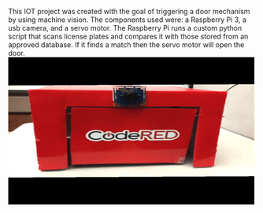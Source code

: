 This IOT project was created with the goal of triggering a door mechanism by using machine vision. The components used were: a Raspberry Pi 3, a usb camera, and a servo motor. The Raspberry Pi runs a custom python script that scans license plates and compares it with those stored from an approved database. If it finds a match then the servo motor will open the door.
<br>
<img src = /ScanPlates.gif width = "500" height = "300" />
